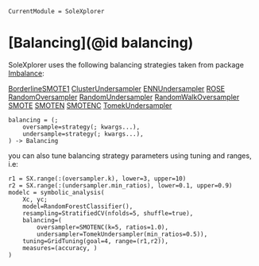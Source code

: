 ```@meta
CurrentModule = SoleXplorer
```

# [Balancing](@id balancing)

SoleXplorer uses the following balancing strategies taken from package [Imbalance](https://github.com/JuliaAI/Imbalance.jl): 

[BorderlineSMOTE1]()
[ClusterUndersampler]()
[ENNUndersampler]()
[ROSE]()
[RandomOversampler]()
[RandomUndersampler]()
[RandomWalkOversampler]()
[SMOTE]()
[SMOTEN]()
[SMOTENC]()
[TomekUndersampler]()


```
balancing = (;
    oversample=strategy(; kwargs...),
    undersample=strategy(; kwargs...),
) -> Balancing
```

you can also tune balancing strategy parameters using tuning and ranges, i.e:
```
r1 = SX.range(:(oversampler.k), lower=3, upper=10)
r2 = SX.range(:(undersampler.min_ratios), lower=0.1, upper=0.9)
modelc = symbolic_analysis(
    Xc, yc;
    model=RandomForestClassifier(),
    resampling=StratifiedCV(nfolds=5, shuffle=true),
    balancing=(
        oversampler=SMOTENC(k=5, ratios=1.0),
        undersampler=TomekUndersampler(min_ratios=0.5)),
    tuning=GridTuning(goal=4, range=(r1,r2)),
    measures=(accuracy, )
)
```